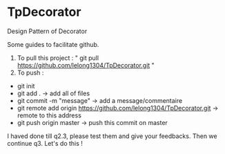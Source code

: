 # TpDecorator
Design Pattern of Decorator

Some guides to facilitate github.
1. To pull this project : " git pull https://github.com/lelong1304/TpDecorator.git "
2. To push : 
  + git init 
  + git add .  -> add all of files
  + git commit -m "message" -> add a message/commentaire
  + git remote add origin https://github.com/lelong1304/TpDecorator.git -> remote to this address
  + git push origin master -> push this commit on master
 
 I haved done till q2.3, please test them and give your feedbacks. Then we continue q3. Let's do this !
 
 
  
